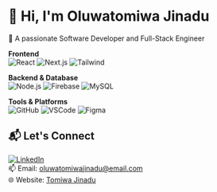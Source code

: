 # 👋 Hi, I'm Oluwatomiwa Jinadu

🎯 A passionate Software Developer and Full-Stack Engineer



**Frontend**  
![React](https://img.shields.io/badge/-React-61DAFB?style=flat&logo=react) 
![Next.js](https://img.shields.io/badge/-Next.js-000?style=flat&logo=next.js) 
![Tailwind](https://img.shields.io/badge/-Tailwind-38B2AC?style=flat&logo=tailwind-css)

**Backend & Database**  
![Node.js](https://img.shields.io/badge/-Node.js-339933?style=flat&logo=node.js)
![Firebase](https://img.shields.io/badge/-Firebase-FFCA28?style=flat&logo=firebase)
![MySQL](https://img.shields.io/badge/-MySQL-4479A1?style=flat&logo=mysql)

**Tools & Platforms**  
![GitHub](https://img.shields.io/badge/-GitHub-181717?style=flat&logo=github) 
![VSCode](https://img.shields.io/badge/-VSCode-007ACC?style=flat&logo=visual-studio-code) 
![Figma](https://img.shields.io/badge/-Figma-F24E1E?style=flat&logo=figma)

## 📬 Let's Connect

[![LinkedIn](https://img.shields.io/badge/-LinkedIn-0077B5?style=flat&logo=linkedin)](https://linkedin.com/in/your-link)  
📫 Email: oluwatomiwajinadu@email.com  
🌐 Website: [Tomiwa Jinadu](https://tomiwa-jinadu-portfolio-v1.vercel.app/#hero)
